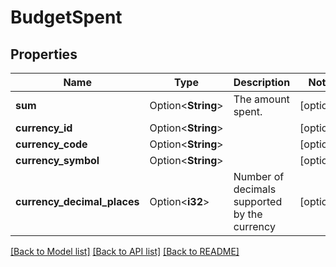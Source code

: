 # BudgetSpent

## Properties

Name | Type | Description | Notes
------------ | ------------- | ------------- | -------------
**sum** | Option<**String**> | The amount spent. | [optional]
**currency_id** | Option<**String**> |  | [optional]
**currency_code** | Option<**String**> |  | [optional]
**currency_symbol** | Option<**String**> |  | [optional]
**currency_decimal_places** | Option<**i32**> | Number of decimals supported by the currency | [optional]

[[Back to Model list]](../README.md#documentation-for-models) [[Back to API list]](../README.md#documentation-for-api-endpoints) [[Back to README]](../README.md)


